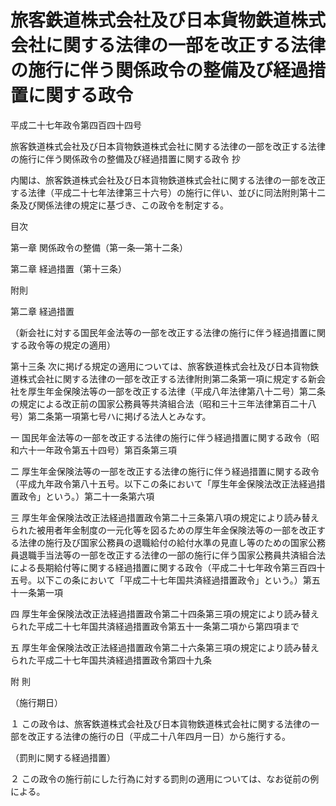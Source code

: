 # 旅客鉄道株式会社及び日本貨物鉄道株式会社に関する法律の一部を改正する法律の施行に伴う関係政令の整備及び経過措置に関する政令

平成二十七年政令第四百四十四号

旅客鉄道株式会社及び日本貨物鉄道株式会社に関する法律の一部を改正する法律の施行に伴う関係政令の整備及び経過措置に関する政令 抄

内閣は、旅客鉄道株式会社及び日本貨物鉄道株式会社に関する法律の一部を改正する法律（平成二十七年法律第三十六号）の施行に伴い、並びに同法附則第十二条及び関係法律の規定に基づき、この政令を制定する。

目次

第一章 関係政令の整備（第一条―第十二条）

第二章 経過措置（第十三条）

附則

第二章 経過措置

（新会社に対する国民年金法等の一部を改正する法律の施行に伴う経過措置に関する政令等の規定の適用）

第十三条 次に掲げる規定の適用については、旅客鉄道株式会社及び日本貨物鉄道株式会社に関する法律の一部を改正する法律附則第二条第一項に規定する新会社を厚生年金保険法等の一部を改正する法律（平成八年法律第八十二号）第二条の規定による改正前の国家公務員等共済組合法（昭和三十三年法律第百二十八号）第二条第一項第七号ハに掲げる法人とみなす。

一 国民年金法等の一部を改正する法律の施行に伴う経過措置に関する政令（昭和六十一年政令第五十四号）第百条第三項

二 厚生年金保険法等の一部を改正する法律の施行に伴う経過措置に関する政令（平成九年政令第八十五号。以下この条において「厚生年金保険法改正法経過措置政令」という。）第二十一条第六項

三 厚生年金保険法改正法経過措置政令第二十三条第八項の規定により読み替えられた被用者年金制度の一元化等を図るための厚生年金保険法等の一部を改正する法律の施行及び国家公務員の退職給付の給付水準の見直し等のための国家公務員退職手当法等の一部を改正する法律の一部の施行に伴う国家公務員共済組合法による長期給付等に関する経過措置に関する政令（平成二十七年政令第三百四十五号。以下この条において「平成二十七年国共済経過措置政令」という。）第五十一条第一項

四 厚生年金保険法改正法経過措置政令第二十四条第三項の規定により読み替えられた平成二十七年国共済経過措置政令第五十一条第二項から第四項まで

五 厚生年金保険法改正法経過措置政令第二十六条第三項の規定により読み替えられた平成二十七年国共済経過措置政令第四十九条

附 則

（施行期日）

１ この政令は、旅客鉄道株式会社及び日本貨物鉄道株式会社に関する法律の一部を改正する法律の施行の日（平成二十八年四月一日）から施行する。

（罰則に関する経過措置）

２ この政令の施行前にした行為に対する罰則の適用については、なお従前の例による。
